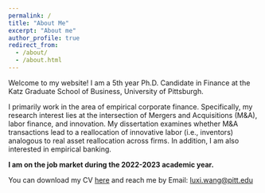 ```yaml
---
permalink: /
title: "About Me"
excerpt: "About me"
author_profile: true
redirect_from: 
  - /about/
  - /about.html
---
```


Welcome to my website! I am a 5th year Ph.D. Candidate in Finance at the Katz Graduate School of Business, University of Pittsburgh. 

I primarily work in the area of empirical corporate finance. Specifically, my research interest lies at the intersection of Mergers and Acquisitions (M&A), labor finance, and innovation. My dissertation examines whether M&A transactions lead to a reallocation of innovative labor (i.e., inventors) analogous to real asset reallocation across firms. In addition, I am also interested in empirical banking. 

**I am on the job market during the 2022-2023 academic year.**


You can download my CV [here](https://slucyp.github.io/files/Luxi_Wang_CV.pdf) and reach me by Email: [luxi.wang@pitt.edu](luxi.wang@pitt.edu)










